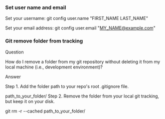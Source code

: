 ### Set user name and email
Set your username:
git config user.name "FIRST_NAME LAST_NAME"

Set your email address:
git config user.email "MY_NAME@example.com"


### Git remove folder from tracking

Question

How do I remove a folder from my git repository without deleting it from my local machine (i.e., development environment)?

Answer

Step 1. Add the folder path to your repo's root .gitignore file.

path_to_your_folder/
Step 2. Remove the folder from your local git tracking, but keep it on your disk.

git rm -r --cached path_to_your_folder/